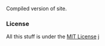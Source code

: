 Compiled version of site.

### License
All this stuff is under the [MIT License](https://raw.githubusercontent.com/getmicah/getmicah.github.io/master/LICENSE)
j
